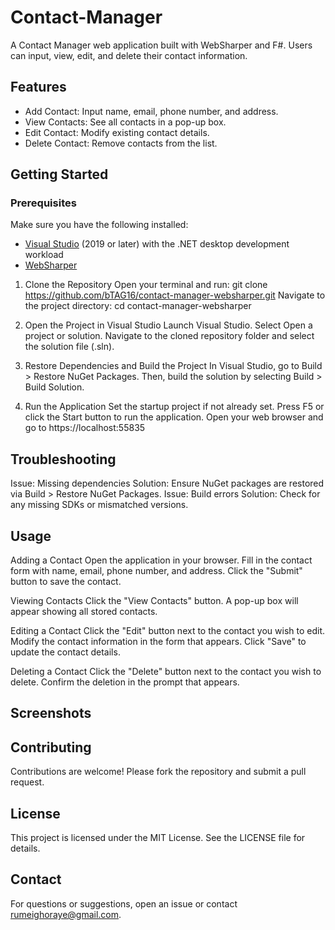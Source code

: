 # Contact-Manager
A Contact Manager web application built with WebSharper and F#. Users can input, view, edit, and delete their contact information.

## Features

- Add Contact: Input name, email, phone number, and address.
- View Contacts: See all contacts in a pop-up box.
- Edit Contact: Modify existing contact details.
- Delete Contact: Remove contacts from the list.

## Getting Started

### Prerequisites
Make sure you have the following installed:

- [Visual Studio](https://visualstudio.microsoft.com/) (2019 or later) with the .NET desktop development workload
- [WebSharper](https://websharper.com/download)

1. Clone the Repository
   Open your terminal and run:
     git clone https://github.com/bTAG16/contact-manager-websharper.git
   Navigate to the project directory:
    cd contact-manager-websharper
    
2. Open the Project in Visual Studio
    Launch Visual Studio.
    Select Open a project or solution.
    Navigate to the cloned repository folder and select the solution file (.sln).

3. Restore Dependencies and Build the Project
    In Visual Studio, go to Build > Restore NuGet Packages.
    Then, build the solution by selecting Build > Build Solution.
   
4. Run the Application
    Set the startup project if not already set.
    Press F5 or click the Start button to run the application.
    Open your web browser and go to https://localhost:55835

   
## Troubleshooting
Issue: Missing dependencies
  Solution: Ensure NuGet packages are restored via Build > Restore NuGet Packages.
Issue: Build errors
  Solution: Check for any missing SDKs or mismatched versions.

  
## Usage
  Adding a Contact
    Open the application in your browser.
    Fill in the contact form with name, email, phone number, and address.
    Click the "Submit" button to save the contact.
    
  Viewing Contacts
    Click the "View Contacts" button.
    A pop-up box will appear showing all stored contacts.
    
  Editing a Contact
    Click the "Edit" button next to the contact you wish to edit.
    Modify the contact information in the form that appears.
    Click "Save" to update the contact details.
    
  Deleting a Contact
    Click the "Delete" button next to the contact you wish to delete.
    Confirm the deletion in the prompt that appears.
    
## Screenshots


## Contributing
  Contributions are welcome! Please fork the repository and submit a pull request.

## License
  This project is licensed under the MIT License. See the LICENSE file for details.

## Contact
  For questions or suggestions, open an issue or contact rumeighoraye@gmail.com.
